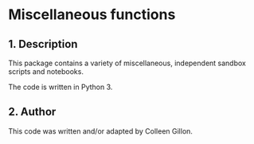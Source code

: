 # Miscellaneous functions

## 1. Description
This package contains a variety of miscellaneous, independent sandbox scripts and notebooks.

The code is written in Python 3.

## 2. Author
This code was written and/or adapted by Colleen Gillon.
